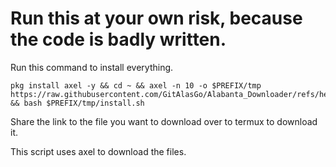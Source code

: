 # Run this at your own risk, because the code is badly written.

Run this command to install everything.
```
pkg install axel -y && cd ~ && axel -n 10 -o $PREFIX/tmp https://raw.githubusercontent.com/GitAlasGo/Alabanta_Downloader/refs/heads/main/install/install.sh && bash $PREFIX/tmp/install.sh
```
Share the link to the file you want to download over to termux to download it.

This script uses axel to download the files.
